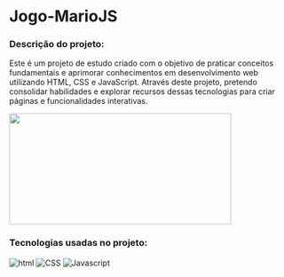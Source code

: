 # Jogo-MarioJS
 
### Descrição do projeto:
<div style="display:inline_block">
   <p>Este é um projeto de estudo criado com o objetivo de praticar conceitos fundamentais e aprimorar conhecimentos em desenvolvimento web utilizando HTML, CSS e JavaScript. Através deste projeto, pretendo consolidar habilidades e explorar recursos dessas tecnologias para criar páginas e funcionalidades interativas.</p>
</div>  

<div style="display:inline_block">
   <image  width="400" height="200" src="https://github.com/user-attachments/assets/77d826c2-e6ef-4e3f-9170-f0fec86d52d8"/>
</div>  

### Tecnologias usadas no projeto:
<div style="display:inline_block">
   <img alt="html"  align="center" src="https://img.shields.io/badge/HTML-239120?style=for-the-badge&logo=html5&logoColor=white"/>
   <img alt="CSS"  align="center" src="https://img.shields.io/badge/CSS-239120?&style=for-the-badge&logo=css3&logoColor=white"/>
   <img alt="Javascript"  align="center" src="https://img.shields.io/badge/JavaScript-323330?style=for-the-badge&logo=javascript&logoColor=F7DF1E"/>
</div>

